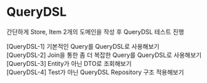 # QueryDSL

간단하게 Store, Item 2개의 도메인을 작성 후 QueryDSL 테스트 진행

[QueryDSL-1] 기본적인 Query를 QueryDSL로 사용해보기  
[QueryDSL-2] Join을 통한 좀 더 복잡한 Query를 QueryDSL로 사용해보기  
[QueryDSL-3] Entity가 아닌 DTO로 조회해보기  
[QueryDSL-4] Test가 아닌 QueryDSL Repository 구조 적용해보기  
